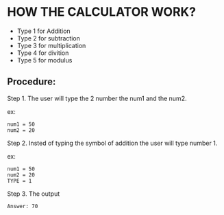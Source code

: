 # HOW THE CALCULATOR WORK?


<ul>
<li>Type 1 for Addition </ls>

<li>Type 2 for subtraction </ls>

<li>Type 3 for multiplication </ls>

<li>Type 4 for divition </ls>

<li>Type 5 for modulus </ls>
</ul>
<h2>Procedure:</h2>

<p>Step 1. The user will type the 2 number the num1 and the num2.</p>

ex:

	num1 = 50
	num2 = 20

<p>Step 2. Insted of typing the symbol of addition the user will type number 1.</p>

ex:

	num1 = 50
	num2 = 20
	TYPE = 1
	
<p>Step 3. The output </p>

   	Answer: 70
